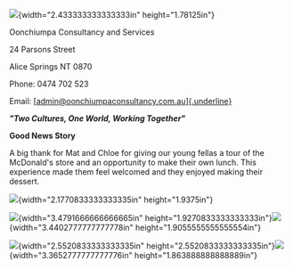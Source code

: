![](media/image1.png){width="2.433333333333333in" height="1.78125in"}

Oonchiumpa Consultancy and Services

24 Parsons Street

Alice Springs NT 0870

Phone: 0474 702 523

Email:
[[admin@oonchiumpaconsultancy.com.au]{.underline}](mailto:admin@oonchiumpaconsultancy.com.au)

***"Two Cultures, One World, Working Together"***

**Good News Story**

A big thank for Mat and Chloe for giving our young fellas a tour of the
McDonald's store and an opportunity to make their own lunch. This
experience made them feel welcomed and they enjoyed making their
dessert.

![](media/image2.png){width="2.1770833333333335in" height="1.9375in"}

![](media/image3.png){width="3.4791666666666665in"
height="1.9270833333333333in"}![](media/image4.png){width="3.4402777777777778in"
height="1.9055555555555554in"}

![](media/image5.png){width="2.5520833333333335in"
height="2.5520833333333335in"}![](media/image6.png){width="3.3652777777777776in"
height="1.863888888888889in"}
